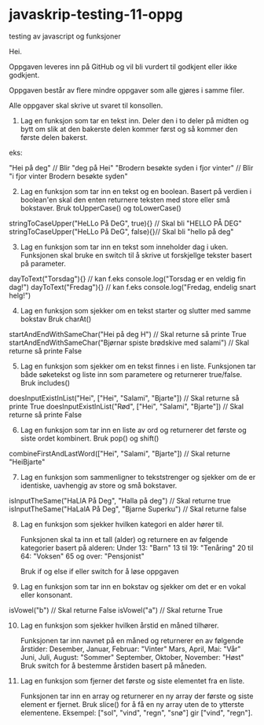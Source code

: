 # javaskrip-testing-11-oppg
testing av javascript og funksjoner


Hei.

Oppgaven leveres inn på GitHub og vil bli vurdert til godkjent eller ikke godkjent.

Oppgaven består av flere mindre oppgaver som alle gjøres i samme filer.

Alle oppgaver skal skrive ut svaret til konsollen.


1. Lag en funksjon som tar en tekst inn. Deler den i to deler på midten og bytt om slik at den bakerste delen kommer først og så kommer den første delen bakerst.

eks:

"Hei på deg" // Blir "deg på Hei"
"Brodern besøkte syden i fjor vinter" // Blir "i fjor vinter Brodern besøkte syden"


2. Lag en funksjon som tar inn en tekst og en boolean. Basert på verdien i boolean'en skal den enten returnere teksten med store eller små bokstaver.
Bruk toUpperCase() og toLowerCase()

stringToCaseUpper("HeLLo På DeG", true){} // Skal bli "HELLO PÅ DEG"
stringToCaseUpper("HeLLo På DeG", false){}// Skal bli "hello på deg"

 

3. Lag en funksjon som tar inn en tekst som inneholder dag i uken. Funksjonen skal bruke en switch til å skrive ut forskjellge tekster basert på parameter.

dayToText("Torsdag"){} // kan f.eks console.log("Torsdag er en veldig fin dag!")
dayToText("Fredag"){} // kan f.eks console.log("Fredag, endelig snart helg!")


4. Lag en funksjon som sjekker om en tekst starter og slutter med samme bokstav
Bruk charAt()

startAndEndWithSameChar("Hei på deg H") // Skal returne så printe True
startAndEndWithSameChar("Bjørnar spiste brødskive med salami") // Skal returne så printe False


5. Lag en funksjon som sjekker om en tekst finnes i en liste. Funksjonen tar både søketekst og liste inn som parametere og returnerer true/false.
Bruk includes()

doesInputExistInList("Hei", ["Hei", "Salami", "Bjarte"]) // Skal returne så printe True
doesInputExistInList("Rød", ["Hei", "Salami", "Bjarte"]) // Skal returne så printe False



6. Lag en funksjon som tar inn en liste av ord og returnerer det første og siste ordet kombinert.
Bruk pop() og shift()

combineFirstAndLastWord(["Hei", "Salami", "Bjarte"]) // Skal returne  "HeiBjarte"



7. Lag en funksjon som sammenligner to tekststrenger og sjekker om de er identiske, uavhengig av store og små bokstaver.

isInputTheSame("HaLlA På Deg", "Halla på deg") // Skal returne true
isInputTheSame("HaLalA På Deg", "Bjarne Superku") // Skal returne false



8. Lag en funksjon som sjekker hvilken kategori en alder hører til.

 

    Funksjonen skal ta inn et tall (alder) og returnere en av følgende kategorier basert på alderen:
        Under 13: "Barn"
        13 til 19: "Tenåring"
        20 til 64: "Voksen"
        65 og over: "Pensjonist"

   Bruk if og else if eller switch for å løse oppgaven

9. Lag en funksjon som tar inn en bokstav og sjekker om det er en vokal eller konsonant.

isVowel("b") // Skal returne False
isVowel("a") // Skal returne True

10. Lag en funksjon som sjekker hvilken årstid en måned tilhører.

    Funksjonen tar inn navnet på en måned og returnerer en av følgende årstider:
        Desember, Januar, Februar: "Vinter"
        Mars, April, Mai: "Vår"
        Juni, Juli, August: "Sommer"
        September, Oktober, November: "Høst"
    Bruk switch for å bestemme årstiden basert på måneden.

11. Lag en funksjon som fjerner det første og siste elementet fra en liste.

    Funksjonen tar inn en array og returnerer en ny array der første og siste element er fjernet.
    Bruk slice() for å få en ny array uten de to ytterste elementene.
    Eksempel: ["sol", "vind", "regn", "snø"] gir ["vind", "regn"].
